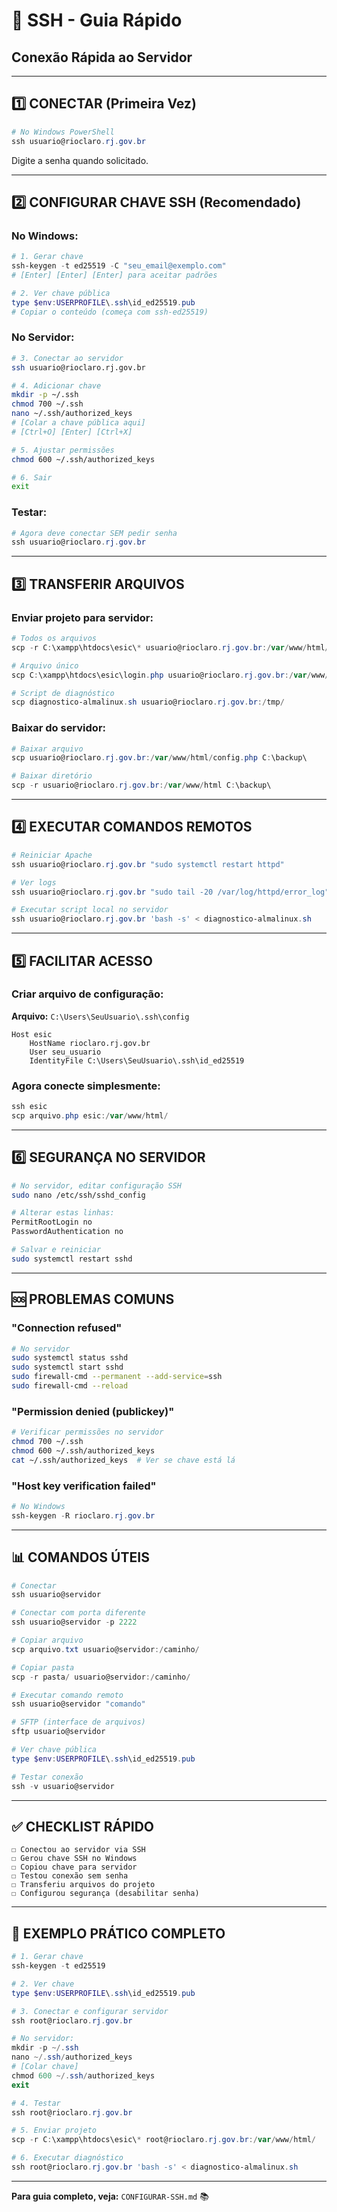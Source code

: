 # 🚀 SSH - Guia Rápido

## Conexão Rápida ao Servidor

---

## 1️⃣ **CONECTAR (Primeira Vez)**

```powershell
# No Windows PowerShell
ssh usuario@rioclaro.rj.gov.br
```

Digite a senha quando solicitado.

---

## 2️⃣ **CONFIGURAR CHAVE SSH (Recomendado)**

### No Windows:

```powershell
# 1. Gerar chave
ssh-keygen -t ed25519 -C "seu_email@exemplo.com"
# [Enter] [Enter] [Enter] para aceitar padrões

# 2. Ver chave pública
type $env:USERPROFILE\.ssh\id_ed25519.pub
# Copiar o conteúdo (começa com ssh-ed25519)
```

### No Servidor:

```bash
# 3. Conectar ao servidor
ssh usuario@rioclaro.rj.gov.br

# 4. Adicionar chave
mkdir -p ~/.ssh
chmod 700 ~/.ssh
nano ~/.ssh/authorized_keys
# [Colar a chave pública aqui]
# [Ctrl+O] [Enter] [Ctrl+X]

# 5. Ajustar permissões
chmod 600 ~/.ssh/authorized_keys

# 6. Sair
exit
```

### Testar:

```powershell
# Agora deve conectar SEM pedir senha
ssh usuario@rioclaro.rj.gov.br
```

---

## 3️⃣ **TRANSFERIR ARQUIVOS**

### Enviar projeto para servidor:

```powershell
# Todos os arquivos
scp -r C:\xampp\htdocs\esic\* usuario@rioclaro.rj.gov.br:/var/www/html/

# Arquivo único
scp C:\xampp\htdocs\esic\login.php usuario@rioclaro.rj.gov.br:/var/www/html/

# Script de diagnóstico
scp diagnostico-almalinux.sh usuario@rioclaro.rj.gov.br:/tmp/
```

### Baixar do servidor:

```powershell
# Baixar arquivo
scp usuario@rioclaro.rj.gov.br:/var/www/html/config.php C:\backup\

# Baixar diretório
scp -r usuario@rioclaro.rj.gov.br:/var/www/html C:\backup\
```

---

## 4️⃣ **EXECUTAR COMANDOS REMOTOS**

```powershell
# Reiniciar Apache
ssh usuario@rioclaro.rj.gov.br "sudo systemctl restart httpd"

# Ver logs
ssh usuario@rioclaro.rj.gov.br "sudo tail -20 /var/log/httpd/error_log"

# Executar script local no servidor
ssh usuario@rioclaro.rj.gov.br 'bash -s' < diagnostico-almalinux.sh
```

---

## 5️⃣ **FACILITAR ACESSO**

### Criar arquivo de configuração:

**Arquivo:** `C:\Users\SeuUsuario\.ssh\config`

```
Host esic
    HostName rioclaro.rj.gov.br
    User seu_usuario
    IdentityFile C:\Users\SeuUsuario\.ssh\id_ed25519
```

### Agora conecte simplesmente:

```powershell
ssh esic
scp arquivo.php esic:/var/www/html/
```

---

## 6️⃣ **SEGURANÇA NO SERVIDOR**

```bash
# No servidor, editar configuração SSH
sudo nano /etc/ssh/sshd_config

# Alterar estas linhas:
PermitRootLogin no
PasswordAuthentication no

# Salvar e reiniciar
sudo systemctl restart sshd
```

---

## 🆘 **PROBLEMAS COMUNS**

### "Connection refused"
```bash
# No servidor
sudo systemctl status sshd
sudo systemctl start sshd
sudo firewall-cmd --permanent --add-service=ssh
sudo firewall-cmd --reload
```

### "Permission denied (publickey)"
```bash
# Verificar permissões no servidor
chmod 700 ~/.ssh
chmod 600 ~/.ssh/authorized_keys
cat ~/.ssh/authorized_keys  # Ver se chave está lá
```

### "Host key verification failed"
```powershell
# No Windows
ssh-keygen -R rioclaro.rj.gov.br
```

---

## 📊 **COMANDOS ÚTEIS**

```powershell
# Conectar
ssh usuario@servidor

# Conectar com porta diferente
ssh usuario@servidor -p 2222

# Copiar arquivo
scp arquivo.txt usuario@servidor:/caminho/

# Copiar pasta
scp -r pasta/ usuario@servidor:/caminho/

# Executar comando remoto
ssh usuario@servidor "comando"

# SFTP (interface de arquivos)
sftp usuario@servidor

# Ver chave pública
type $env:USERPROFILE\.ssh\id_ed25519.pub

# Testar conexão
ssh -v usuario@servidor
```

---

## ✅ **CHECKLIST RÁPIDO**

```
☐ Conectou ao servidor via SSH
☐ Gerou chave SSH no Windows
☐ Copiou chave para servidor
☐ Testou conexão sem senha
☐ Transferiu arquivos do projeto
☐ Configurou segurança (desabilitar senha)
```

---

## 🎯 **EXEMPLO PRÁTICO COMPLETO**

```powershell
# 1. Gerar chave
ssh-keygen -t ed25519

# 2. Ver chave
type $env:USERPROFILE\.ssh\id_ed25519.pub

# 3. Conectar e configurar servidor
ssh root@rioclaro.rj.gov.br

# No servidor:
mkdir -p ~/.ssh
nano ~/.ssh/authorized_keys
# [Colar chave]
chmod 600 ~/.ssh/authorized_keys
exit

# 4. Testar
ssh root@rioclaro.rj.gov.br

# 5. Enviar projeto
scp -r C:\xampp\htdocs\esic\* root@rioclaro.rj.gov.br:/var/www/html/

# 6. Executar diagnóstico
ssh root@rioclaro.rj.gov.br 'bash -s' < diagnostico-almalinux.sh
```

---

**Para guia completo, veja:** `CONFIGURAR-SSH.md` 📚
